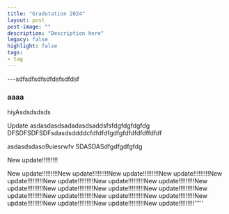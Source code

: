 ```yaml
---
title: "Gradutation 2024"
layout: post
post-image: ""
description: "Description here"
legacy: false
highlight: false
tags:
- tag
---
```


---sdfsdfsdfsdfdsfsdfdsf

### aaaa

hiyAsdsdsdsds

Update
asdasdasdsadadasdsaddsfsfdgfdgfdgfdg
DFSDFSDFSDFsdasdsddddcfdfdfdfgdfgfdfdfdfdffdfdf

asdasdsdaso9uiesrwfv
SDASDASdfgdfgdfgfdg

New update!!!!!!!!!

New update!!!!!!!!!New update!!!!!!!!!New update!!!!!!!!!New update!!!!!!!!!New update!!!!!!!!!New update!!!!!!!!!New update!!!!!!!!!New update!!!!!!!!!New update!!!!!!!!!New update!!!!!!!!!New update!!!!!!!!!New update!!!!!!!!!New update!!!!!!!!!New update!!!!!!!!!New update!!!!!!!!!New update!!!!!!!!!New update!!!!!!!!!New update!!!!!!!!!New update!!!!!!!!!New update!!!!!!!!!'''''